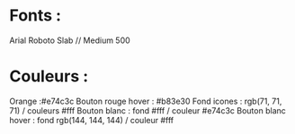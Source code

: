 # Fonts : 
Arial
Roboto Slab // Medium 500

# Couleurs :
Orange :#e74c3c
Bouton rouge hover : #b83e30
Fond icones : rgb(71, 71, 71) / couleurs #fff
Bouton blanc : fond #fff / couleur #e74c3c
Bouton blanc hover : fond rgb(144, 144, 144) / couleur #fff